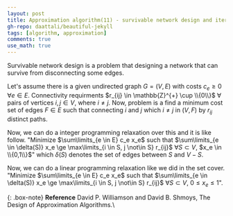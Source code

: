 ```yaml
---
layout: post
title: Approximation algorithm(11) - survivable network design and iterated rounding
gh-repo: daattali/beautiful-jekyll
tags: [algorithm, approximation]
comments: true
use_math: true
---
```


Survivable network design is a problem that designing a network that can survive from disconnecting some edges.

Let's assume there is a given undirected graph $G = (V,E)$ with costs $c_e \ge 0$ $\forall e \in E$.
Connectivity requirments $r_{ij} \in \mathbb{Z}^{+} \cup \\{0\\}$ $\forall$ pairs of vertices $i,j \in V$, where $i \neq j$.
Now, problem is a find a minimum cost set of edges $F \in E$ such that connecting $i$ and $j$ which $i \neq j$ in $(V,F)$ by $r_{ij}$ distinct paths.

Now, we can do a integer programming relaxation over this and it is like follow.
"Minimize $\sum\limits_{e \in E} c_e x_e$ such that $\sum\limits_{e \in \delta(S)} x_e \ge \max\limits_{i \in S, j \not\in S} r_{ij}$ $\forall S \subset V$, $x_e \in \\{0,1\\}$" which $\delta(S)$ denotes the set of edges between $S$ and $V - S$.

Now, we can do a linear programming relaxation like we did in the set cover.
"Minimize $\sum\limits_{e \in E} c_e x_e$ such that $\sum\limits_{e \in \delta(S)} x_e \ge \max\limits_{i \in S, j \not\in S} r_{ij}$ $\forall S \subset V$, $0 \le x_e \le 1$".

{: .box-note}
**Reference** David P. Williamson and David B. Shmoys, The Design of Approximation Algorithms.\